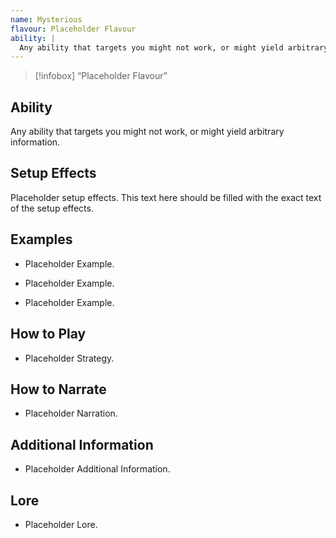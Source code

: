 ```yaml
---
name: Mysterious
flavour: Placeholder Flavour
ability: |
  Any ability that targets you might not work, or might yield arbitrary information.
---
```

> [!infobox]
>  “Placeholder Flavour”

## Ability
Any ability that targets you might not work, or might yield arbitrary information.

## Setup Effects
Placeholder setup effects. This text here should be filled with the exact text of the setup effects.

## Examples
- Placeholder Example.

- Placeholder Example.

- Placeholder Example.

## How to Play
- Placeholder Strategy.

## How to Narrate
- Placeholder Narration.

## Additional Information
- Placeholder Additional Information.

## Lore
- Placeholder Lore.